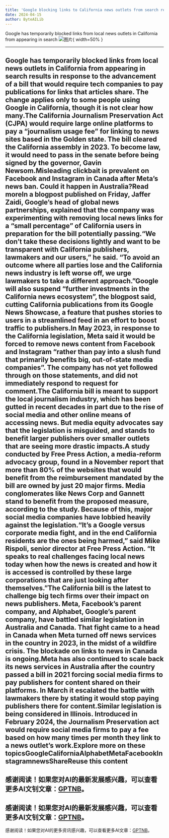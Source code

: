 ```yaml
---
title: 'Google blocking links to California news outlets from search results'
date: 2024-04-15
author: ByteAILib
---
```


Google has temporarily blocked links from local news outlets in California from appearing in search 
![图片](https://i.guim.co.uk/img/media/fc1113851974e4c2c5f33270bdd5efd1d6f17f80/799_562_5201_3121/master/5201.jpg){ width=50% }

---
Google has temporarily blocked links from local news outlets in California from appearing in search results in response to the advancement of a bill that would require tech companies to pay publications for links that articles share. The change applies only to some people using Google in California, though it is not clear how many.The California Journalism Preservation Act (CJPA) would require large online platforms to pay a “journalism usage fee” for linking to news sites based in the Golden state. The bill cleared the California assembly in 2023. To become law, it would need to pass in the senate before being signed by the governor, Gavin Newsom.Misleading clickbait is prevalent on Facebook and Instagram in Canada after Meta’s news ban. Could it happen in Australia?Read moreIn a blogpost published on Friday, Jaffer Zaidi, Google’s head of global news partnerships, explained that the company was experimenting with removing local news links for a “small percentage” of California users in preparation for the bill potentially passing.“We don’t take these decisions lightly and want to be transparent with California publishers, lawmakers and our users,” he said. “To avoid an outcome where all parties lose and the California news industry is left worse off, we urge lawmakers to take a different approach.”Google will also suspend “further investments in the California news ecosystem”, the blogpost said, cutting California publications from its Google News Showcase, a feature that pushes stories to users in a streamlined feed in an effort to boost traffic to publishers.In May 2023, in response to the California legislation, Meta said it would be forced to remove news content from Facebook and Instagram “rather than pay into a slush fund that primarily benefits big, out-of-state media companies”. The company has not yet followed through on those statements, and did not immediately respond to request for comment.The California bill is meant to support the local journalism industry, which has been gutted in recent decades in part due to the rise of social media and other online means of accessing news. But media equity advocates say that the legislation is misguided, and stands to benefit larger publishers over smaller outlets that are seeing more drastic impacts.A study conducted by Free Press Action, a media-reform advocacy group, found in a November report that more than 80% of the websites that would benefit from the reimbursement mandated by the bill are owned by just 20 major firms. Media conglomerates like News Corp and Gannett stand to benefit from the proposed measure, according to the study. Because of this, major social media companies have lobbied heavily against the legislation.“It’s a Google versus corporate media fight, and in the end California residents are the ones being harmed,” said Mike Rispoli, senior director at Free Press Action. “It speaks to real challenges facing local news today when how the news is created and how it is accessed is controlled by these large corporations that are just looking after themselves.”The California bill is the latest to challenge big tech firms over their impact on news publishers. Meta, Facebook’s parent company, and Alphabet, Google’s parent company, have battled similar legislation in Australia and Canada. That fight came to a head in Canada when Meta turned off news services in the country in 2023, in the midst of a wildfire crisis. The blockade on links to news in Canada is ongoing.Meta has also continued to scale back its news services in Australia after the country passed a bill in 2021 forcing social media firms to pay publishers for content shared on their platforms. In March it escalated the battle with lawmakers there by stating it would stop paying publishers there for content.Similar legislation is being considered in Illinois. Introduced in February 2024, the Journalism Preservation act would require social media firms to pay a fee based on how many times per month they link to a news outlet’s work.Explore more on these topicsGoogleCaliforniaAlphabetMetaFacebookInstagramnewsShareReuse this content
---
感谢阅读！如果您对AI的最新发展感兴趣，可以查看更多AI文钊文章：[GPTNB](https://gptnb.com)。
---
感谢阅读！如果您对AI的最新发展感兴趣，可以查看更多AI文钊文章：[GPTNB](https://gptnb.com)。
---
感谢阅读！如果您对AI的更多资讯感兴趣，可以查看更多AI文章：[GPTNB](https://gptnb.com)。
